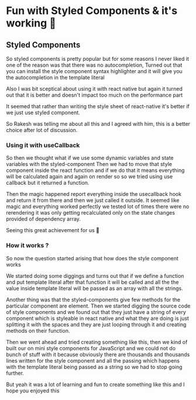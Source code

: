 # Fun with Styled Components & it's working 👀 


## Styled Components

So styled components is pretty popular but for some reasons I never liked it one of the reason was that there was no autocompletion,
Turned out that you can install the style component syntax highlighter and it will give you the autocompletion in the template literal

Also I was bit sceptical about using it with react native but again it turned out that it is better and doesn't impact too much on the performance part

It seemed that rather than writing the style sheet of react-native it's better if we just use styled component.

So Rakesh was telling me about all this and I agreed with him, this is a better choice after lot of discussion.

### Using it with useCallback

So then we thought what if we use some dynamic variables and state variables with the styled-component
Then we had to move that style component inside the react function and if we do that it means
 everything will be calculated again and again on render so so we tried using use callback but it returned a function.

Then the magic happened report everything inside the usecallback hook and return it from there and then we just called it outside.
It seemed like magic and everything worked perfectly we tested lot of times there were no rerendering it was only getting recalculated only on the state changes provided of dependency array.

Seeing this great achievement for us 🥳

### How it works ?

So now the question started arising that how does the style component works

We started doing some diggings and turns out that if we define a function and put template literal after that function it will be called and all the the value inside template literal will be passed as an array with all the strings.

Another thing was that the styled-components give few methods for the particular component are element.
Then we started digging the source code of style components and we found out that they just have a string of every component which is 
styleable in react native and what they are doing is just splitting it with the spaces and they are just looping through it and creating methods on their function.


Then we went ahead and tried creating something like this, then we kind of built our on mini style components for JavaScript and we could not do bunch of stuff with it because obviously there are thousands and thousands lines written for the style component and all the passing which happens with the template literal being passed as a string so we had to stop going further.


But yeah it was a lot of learning and fun to create something like this and
 I hope you enjoyed this
